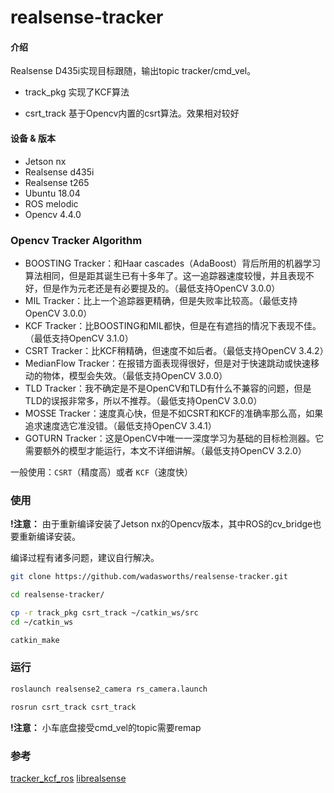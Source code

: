 # realsense-tracker

#### 介绍

Realsense D435i实现目标跟随，输出topic tracker/cmd_vel。

- track_pkg 实现了KCF算法

- csrt_track 基于Opencv内置的csrt算法。效果相对较好

#### 设备 & 版本

- Jetson nx
- Realsense d435i
- Realsense t265
- Ubuntu 18.04
- ROS melodic
- Opencv 4.4.0

### Opencv Tracker Algorithm

- BOOSTING Tracker：和Haar cascades（AdaBoost）背后所用的机器学习算法相同，但是距其诞生已有十多年了。这一追踪器速度较慢，并且表现不好，但是作为元老还是有必要提及的。（最低支持OpenCV 3.0.0）
- MIL Tracker：比上一个追踪器更精确，但是失败率比较高。（最低支持OpenCV 3.0.0）
- KCF Tracker：比BOOSTING和MIL都快，但是在有遮挡的情况下表现不佳。（最低支持OpenCV 3.1.0）
- CSRT Tracker：比KCF稍精确，但速度不如后者。（最低支持OpenCV 3.4.2）
- MedianFlow Tracker：在报错方面表现得很好，但是对于快速跳动或快速移动的物体，模型会失效。（最低支持OpenCV 3.0.0）
- TLD Tracker：我不确定是不是OpenCV和TLD有什么不兼容的问题，但是TLD的误报非常多，所以不推荐。（最低支持OpenCV 3.0.0）
- MOSSE Tracker：速度真心快，但是不如CSRT和KCF的准确率那么高，如果追求速度选它准没错。（最低支持OpenCV 3.4.1）
- GOTURN Tracker：这是OpenCV中唯一一深度学习为基础的目标检测器。它需要额外的模型才能运行，本文不详细讲解。（最低支持OpenCV 3.2.0）

一般使用：`CSRT`（精度高）或者 `KCF`（速度快）

### 使用

**!注意：** 由于重新编译安装了Jetson nx的Opencv版本，其中ROS的cv_bridge也要重新编译安装。

编译过程有诸多问题，建议自行解决。

```sh
git clone https://github.com/wadasworths/realsense-tracker.git

cd realsense-tracker/

cp -r track_pkg csrt_track ~/catkin_ws/src
cd ~/catkin_ws

catkin_make
```

### 运行

```sh
roslaunch realsense2_camera rs_camera.launch

rosrun csrt_track csrt_track
```

**!注意：** 小车底盘接受cmd_vel的topic需要remap

### 参考

[tracker_kcf_ros](https://github.com/TianyeAlex/tracker_kcf_ros.git)
[librealsense](https://github.com/IntelRealSense/librealsense.git)